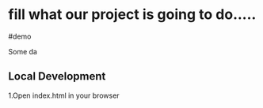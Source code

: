 # fill what our project is going to do.....

#demo

Some da

## Local Development
1.Open index.html in your browser